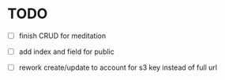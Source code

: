 # TODO
- [ ] finish CRUD for meditation
- [ ] add index and field for public
- [ ] rework create/update to account for s3 key instead of full url

